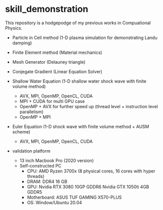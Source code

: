 # skill_demonstration
This repository is a hodgepodge of my previous works in Compuational Physics.

* Particle in Cell method (1-D plasma simulation for demonstrating Landu damping) 

* Finite Element method (Material mechanics)

* Mesh Generator (Delauney triangle)

* Conjegate Gradient (Linear Equation Solver)

* Shallow Water Equation (1-D shallow water shock wave with finite volume method)
  * AVX, MPI, OpenMP, OpenCL, CUDA 
  * MPI + CUDA for multi GPU case
  * OpenMP + AVX for further speed up (thread level + instruction level parallelism)
  * OpenMP + MPI

* Euler Equation (1-D shock wave with finite volume method + AUSM scheme)
  * AVX, MPI, OpenMP, OpenCL, CUDA
  
* validation platform
  * 13 inch Macbook Pro (2020 version)
  * Self-constructed PC
    * CPU: AMD Ryzen 3700x (8 physical cores, 16 cores with hyper threads)
    * DRAM: DDR4 16 GB 
    * GPU: Nvidia RTX 3080   10GP GDDR6
          Nvidia GTX 1050ti 4GB  GDDR5
    * Motherboard: ASUS TUF GAMING X570-PLUS
    * OS: Window/Ubuntu 20.04